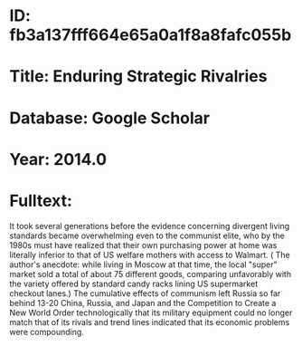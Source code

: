 # ID: fb3a137fff664e65a0a1f8a8fafc055b
# Title: Enduring Strategic Rivalries
# Database: Google Scholar
# Year: 2014.0
# Fulltext:
It took several generations before the evidence concerning divergent living standards became overwhelming even to the communist elite, who by the 1980s must have realized that their own purchasing power at home was literally inferior to that of US welfare mothers with access to Walmart. (
The author's anecdote: while living in Moscow at that time, the local "super" market sold a total of about 75 different goods, comparing unfavorably with the variety offered by standard candy racks lining US supermarket checkout lanes.)
The cumulative effects of communism left Russia so far behind 13-20   China, Russia, and Japan and the Competition to Create a New World Order technologically that its military equipment could no longer match that of its rivals and trend lines indicated that its economic problems were compounding.